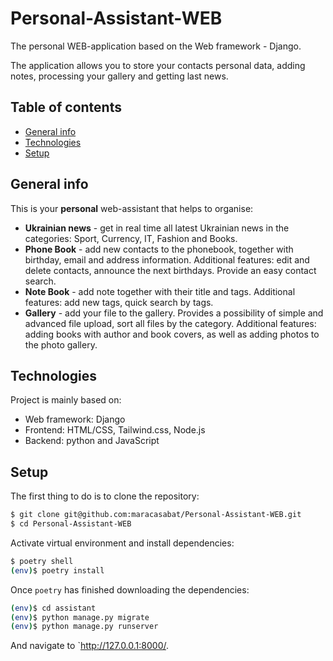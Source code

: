 # Personal-Assistant-WEB
The personal WEB-application based on the Web framework - Django.

The application allows you to store your contacts personal data, adding notes, processing your gallery and getting last news.  
## Table of contents
* [General info](#general-info)
* [Technologies](#technologies)
* [Setup](#setup)

## General info
This is your **personal** web-assistant that helps to organise:
* **Ukrainian news** - get in real time all latest Ukrainian news in the categories: Sport, Currency, IT, Fashion and Books.
* **Phone Book** - add new contacts to the phonebook, together with birthday, email and address information. Additional features: edit and delete contacts, announce the next birthdays. Provide an easy contact search.
* **Note Book** - add note together with their title and tags. Additional features: add new tags, quick search by tags.  
* **Gallery** - add your file to the gallery. Provides a possibility of simple and advanced file upload, sort all files by the category. Additional features: adding books with author and book covers, as well as adding photos to the photo gallery.
	
## Technologies
Project is mainly based on:
* Web framework: Django
* Frontend: HTML/CSS, Tailwind.css, Node.js
* Backend: python and JavaScript


## Setup
The first thing to do is to clone the repository:

```sh
$ git clone git@github.com:maracasabat/Personal-Assistant-WEB.git
$ cd Personal-Assistant-WEB
```

Activate virtual environment and install dependencies:

```sh
$ poetry shell
(env)$ poetry install
```

Once `poetry` has finished downloading the dependencies:
```sh
(env)$ cd assistant
(env)$ python manage.py migrate
(env)$ python manage.py runserver
```
And navigate to `http://127.0.0.1:8000/.
